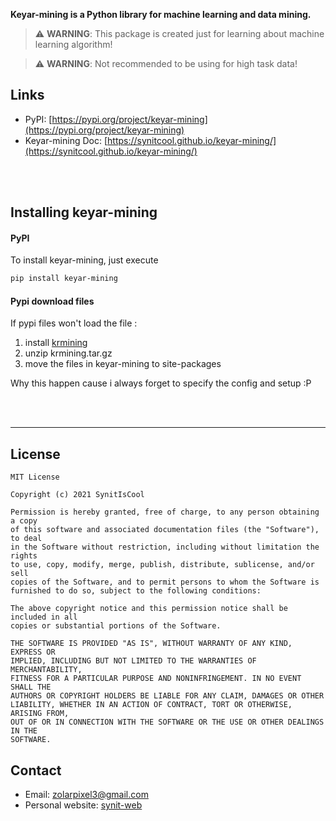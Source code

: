 **Keyar-mining is a Python library for machine learning and data mining.**

> :warning: **WARNING**: This package is created just for learning about machine learning algorithm!

> :warning: **WARNING**: Not recommended to be using for high task data!

## Links

- PyPI: [https://pypi.org/project/keyar-mining](https://pypi.org/project/keyar-mining)
- Keyar-mining Doc: [https://synitcool.github.io/keyar-mining/](https://synitcool.github.io/keyar-mining/)

<br>
<br>

## Installing keyar-mining

#### PyPI

To install keyar-mining, just execute

```bash
pip install keyar-mining
```

#### Pypi download files

If pypi files won't load the file :

1. install [krmining](https://codeload.github.com/SynitCool/keyar-mining/tar.gz/refs/tags/0.0.1)
2. unzip krmining.tar.gz
3. move the files in keyar-mining to site-packages

Why this happen cause i always forget to specify the config and setup :P

<br>
<br>

---

## License

```
MIT License

Copyright (c) 2021 SynitIsCool

Permission is hereby granted, free of charge, to any person obtaining a copy
of this software and associated documentation files (the "Software"), to deal
in the Software without restriction, including without limitation the rights
to use, copy, modify, merge, publish, distribute, sublicense, and/or sell
copies of the Software, and to permit persons to whom the Software is
furnished to do so, subject to the following conditions:

The above copyright notice and this permission notice shall be included in all
copies or substantial portions of the Software.

THE SOFTWARE IS PROVIDED "AS IS", WITHOUT WARRANTY OF ANY KIND, EXPRESS OR
IMPLIED, INCLUDING BUT NOT LIMITED TO THE WARRANTIES OF MERCHANTABILITY,
FITNESS FOR A PARTICULAR PURPOSE AND NONINFRINGEMENT. IN NO EVENT SHALL THE
AUTHORS OR COPYRIGHT HOLDERS BE LIABLE FOR ANY CLAIM, DAMAGES OR OTHER
LIABILITY, WHETHER IN AN ACTION OF CONTRACT, TORT OR OTHERWISE, ARISING FROM,
OUT OF OR IN CONNECTION WITH THE SOFTWARE OR THE USE OR OTHER DEALINGS IN THE
SOFTWARE.
```

## Contact

- Email: zolarpixel3@gmail.com
- Personal website: [synit-web](https://synit-web.herokuapp.com)
